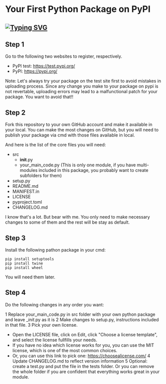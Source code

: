 # Your First Python Package on PyPI

## [![Typing SVG](https://readme-typing-svg.herokuapp.com?multiline=true&width=1200&lines=An+end+to+end+project+helps+you+publish+your+first+python+package+in+a+simple+way.++++++++++)](https://git.io/typing-svg)

## Step 1

Go to the following two websites to register, respectively.
- PyPI test: https://test.pypi.org/
- PyPI: https://pypi.org/

Note: Let's always try your package on the test site first to avoid mistakes in uploading process. Since any change you make to your package on pypi is not revertable, uploading errors may lead to a malfunctional patch for your package. You want to avoid that!!


## Step 2

Fork this repository to your own GitHub account and make it available in your local. You can make the most changes on GitHub, but you will need to publish your package via cmd with those files available in local.

And here is the list of the core files you will need:

* src
  * __init__.py
  * your_main_code.py  (This is only one module, if you have multi-modules included in this package, you probably want to create subfolders for them)
* setup.py
* README.md
* MANIFEST.in
* LICENSE
* pyproject.toml
* CHANGELOG.md

I know that's a lot. But bear with me. You only need to make necessary changes to some of them and the rest will be stay as default.

## Step 3

Install the following pathon package in your cmd:

    pip install setuptools
    pip install twine
    pip install wheel

You will need them later.

## Step 4

Do the following changes in any order you want:

1 Replace your_main_code.py in src folder with your own python package and leave __init_.py as it is
2 Make changes to setup.py, instructions included in that file.
3 Pick your own license. 
  - Open the LICENSE file, click on Edit, click "Choose a license template", and select the license fullfills your needs.
  - If you have no idea which license works for you, you can use the MIT license, which is one of the most common choices.
  - Or, you can use this link to pick one: https://choosealicense.com/
4 Update CHANGELOG.md to reflect version information
5 Optional: create a test.py and put the file in the tests folder. Or you can remove the whole folder if you are confident that everything works great in your module.

